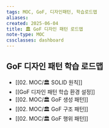 ```yaml
---
tags: MOC, GoF, 디자인패턴, 학습로드맵
aliases:
created: 2025-06-04
title: 🏛️ GoF 디자인 패턴 로드맵
note-type: MOC
cssclasses: dashboard
---
```


## GoF 디자인 패턴 학습 로드맵
- [[02. MOC/🏛️ SOLID 원칙]]
- [[GoF 디자인 패턴 학습 환경 설정]]
- [[02. MOC/🏛️ GoF 생성 패턴]]
- [[02. MOC/🏛️ GoF 구조 패턴]]
- [[02. MOC/🏛️ GoF 행위 패턴]]